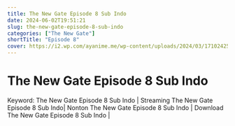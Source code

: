 ```yaml
---
title: The New Gate Episode 8 Sub Indo
date: 2024-06-02T19:51:21
slug: the-new-gate-episode-8-sub-indo
categories: ["The New Gate"]
shortTitle: "Episode 8"
cover: https://i2.wp.com/ayanime.me/wp-content/uploads/2024/03/1710242531-7361-141857.jpg
---
```


# The New Gate Episode 8 Sub Indo

<iframe-loader iframe-src1="" iframe-src2="https://drive.google.com/file/d/1ot2iWUufr5srgGroUhkQo7I0APIJwI-d/preview"></iframe-loader>

Keyword:
The New Gate Episode 8 Sub Indo | Streaming The New Gate Episode 8 Sub Indo| Nonton The New Gate Episode 8 Sub Indo | Download The New Gate Episode 8 Sub Indo | 


